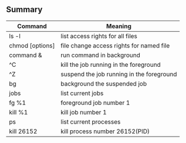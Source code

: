 ## Summary

|**Command**|	**Meaning**|
|-----------|--------------|
|ls -l |	list access rights for all files|
|chmod [options] |file	 change access rights for named file|
|command &|	run command in background|
|^C	|kill the job running in the foreground|
|^Z	|suspend the job running in the foreground|
|bg	|background the suspended job|
|jobs|	list current jobs|
|fg %1	|foreground job number 1|
|kill %1|	 kill job number 1|
|ps	|list current processes|
|kill 26152	|kill process number 26152(PID)|
